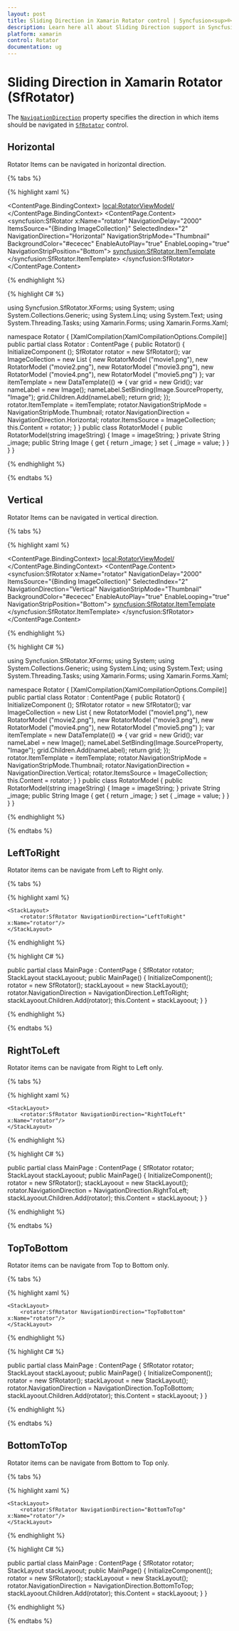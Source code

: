 ```yaml
---
layout: post
title: Sliding Direction in Xamarin Rotator control | Syncfusion<sup>®</sup>
description: Learn here all about Sliding Direction support in Syncfusion<sup>®</sup> Xamarin Rotator (SfRotator) control and more.
platform: xamarin 
control: Rotator
documentation: ug
---
```


# Sliding Direction in Xamarin Rotator (SfRotator)

The [`NavigationDirection`](https://help.syncfusion.com/cr/xamarin/Syncfusion.SfRotator.XForms.SfRotator.html#Syncfusion_SfRotator_XForms_SfRotator_NavigationDirection) property specifies the direction in which items should be navigated in [`SfRotator`](https://help.syncfusion.com/cr/xamarin/Syncfusion.SfRotator.XForms.SfRotator.html) control.

## Horizontal

Rotator Items can be navigated in horizontal direction.

{% tabs %}

{% highlight xaml %}

<ContentPage xmlns="http://xamarin.com/schemas/2014/forms"
             xmlns:x="http://schemas.microsoft.com/winfx/2009/xaml"
             xmlns:local="clr-namespace:RangeSlider"
             xmlns:syncfusion="clr-namespace:Syncfusion.SfRotator.XForms;assembly=Syncfusion.SfRotator.XForms"
             x:Class="RangeSlider.Rotator">
    <ContentPage.BindingContext>
        <local:RotatorViewModel/>
    </ContentPage.BindingContext>
    <ContentPage.Content>
        <syncfusion:SfRotator x:Name="rotator" 
                        NavigationDelay="2000" 
                        ItemsSource="{Binding ImageCollection}" 
                        SelectedIndex="2"
                        NavigationDirection="Horizontal"
                        NavigationStripMode="Thumbnail" 
                        BackgroundColor="#ececec"
                        EnableAutoPlay="true"
                        EnableLooping="true"
                        NavigationStripPosition="Bottom">
            <syncfusion:SfRotator.ItemTemplate>
                <DataTemplate>
                    <Image  Source="{Binding Image}"/>
                </DataTemplate>
            </syncfusion:SfRotator.ItemTemplate>
        </syncfusion:SfRotator>
    </ContentPage.Content>
</ContentPage>

{% endhighlight %}

{% highlight C# %}

using Syncfusion.SfRotator.XForms;
using System;
using System.Collections.Generic;
using System.Linq;
using System.Text;
using System.Threading.Tasks;
using Xamarin.Forms;
using Xamarin.Forms.Xaml;

namespace Rotator
{
	[XamlCompilation(XamlCompilationOptions.Compile)]
	public partial class Rotator : ContentPage
	{
		public Rotator()
		{
			InitializeComponent ();
            SfRotator rotator = new SfRotator();
            var ImageCollection = new List<RotatorModel> {
            new RotatorModel ("movie1.png"),
            new RotatorModel ("movie2.png"),
            new RotatorModel ("movie3.png"),
            new RotatorModel ("movie4.png"),
            new RotatorModel ("movie5.png")
            };
            var itemTemplate = new DataTemplate(() =>
            {
                var grid = new Grid();
                var nameLabel = new Image();
                nameLabel.SetBinding(Image.SourceProperty, "Image");
                grid.Children.Add(nameLabel);
                return grid;
            });
            rotator.ItemTemplate = itemTemplate;
            rotator.NavigationStripMode = NavigationStripMode.Thumbnail;
			rotator.NavigationDirection = NavigationDirection.Horizontal;
            rotator.ItemsSource = ImageCollection;
            this.Content = rotator;
        }
	}
    public class RotatorModel
    {
        public RotatorModel(string imageString)
        {
            Image = imageString;
        }
        private String _image;
        public String Image
        {
            get { return _image; }
            set { _image = value; }
        }
    }
}

{% endhighlight %}

{% endtabs %}

## Vertical

Rotator Items can be navigated in vertical direction.

{% tabs %}

{% highlight xaml %}

<ContentPage xmlns="http://xamarin.com/schemas/2014/forms"
             xmlns:x="http://schemas.microsoft.com/winfx/2009/xaml"
             xmlns:local="clr-namespace:RangeSlider"
             xmlns:syncfusion="clr-namespace:Syncfusion.SfRotator.XForms;assembly=Syncfusion.SfRotator.XForms"
             x:Class="RangeSlider.Rotator">
    <ContentPage.BindingContext>
        <local:RotatorViewModel/>
    </ContentPage.BindingContext>
    <ContentPage.Content>
        <syncfusion:SfRotator x:Name="rotator" 
                        NavigationDelay="2000" 
                        ItemsSource="{Binding ImageCollection}" 
                        SelectedIndex="2"
                        NavigationDirection="Vertical"
                        NavigationStripMode="Thumbnail" 
                        BackgroundColor="#ececec"
                        EnableAutoPlay="true"
                        EnableLooping="true"
                        NavigationStripPosition="Bottom">
            <syncfusion:SfRotator.ItemTemplate>
                <DataTemplate>
                    <Image  Source="{Binding Image}"/>
                </DataTemplate>
            </syncfusion:SfRotator.ItemTemplate>
        </syncfusion:SfRotator>
    </ContentPage.Content>
</ContentPage>	

{% endhighlight %}

{% highlight C# %}

using Syncfusion.SfRotator.XForms;
using System;
using System.Collections.Generic;
using System.Linq;
using System.Text;
using System.Threading.Tasks;
using Xamarin.Forms;
using Xamarin.Forms.Xaml;

namespace Rotator
{
	[XamlCompilation(XamlCompilationOptions.Compile)]
	public partial class Rotator : ContentPage
	{
		public Rotator()
		{
			InitializeComponent ();
            SfRotator rotator = new SfRotator();
            var ImageCollection = new List<RotatorModel> {
            new RotatorModel ("movie1.png"),
            new RotatorModel ("movie2.png"),
            new RotatorModel ("movie3.png"),
            new RotatorModel ("movie4.png"),
            new RotatorModel ("movie5.png")
            };
            var itemTemplate = new DataTemplate(() =>
            {
                var grid = new Grid();
                var nameLabel = new Image();
                nameLabel.SetBinding(Image.SourceProperty, "Image");
                grid.Children.Add(nameLabel);
                return grid;
            });
            rotator.ItemTemplate = itemTemplate;
            rotator.NavigationStripMode = NavigationStripMode.Thumbnail;
	        rotator.NavigationDirection = NavigationDirection.Vertical;
            rotator.ItemsSource = ImageCollection;
            this.Content = rotator;
        }
	}
    public class RotatorModel
    {
        public RotatorModel(string imageString)
        {
            Image = imageString;
        }
        private String _image;
        public String Image
        {
            get { return _image; }
            set { _image = value; }
        }
    }
}

{% endhighlight %}

{% endtabs %}

## LeftToRight

Rotator items can be navigate from Left to Right only.

{% tabs %}

{% highlight xaml %}

<?xml version="1.0" encoding="utf-8" ?>
<ContentPage xmlns="http://xamarin.com/schemas/2014/forms"
             xmlns:x="http://schemas.microsoft.com/winfx/2009/xaml"
             xmlns:d="http://xamarin.com/schemas/2014/forms/design"
             xmlns:mc="http://schemas.openxmlformats.org/markup-compatibility/2006"
             mc:Ignorable="d"
             xmlns:rotator="clr-namespace:Syncfusion.SfRotator.XForms;assembly=Syncfusion.SfRotator.XForms"
             x:Class="RotatorNavigation.MainPage">
    
    <StackLayout>
        <rotator:SfRotator NavigationDirection="LeftToRight" x:Name="rotator"/>
    </StackLayout>

</ContentPage>

{% endhighlight %}

{% highlight C# %}

public partial class MainPage : ContentPage
{
    SfRotator rotator;
    StackLayout stackLayoout;
    public MainPage()
    {
        InitializeComponent();
        rotator = new SfRotator();
        stackLayoout = new StackLayout();
        rotator.NavigationDirection = NavigationDirection.LeftToRight;
        stackLayoout.Children.Add(rotator);
        this.Content = stackLayoout;
    }
}

{% endhighlight %}

{% endtabs %}

## RightToLeft

Rotator items can be navigate from Right to Left only.

{% tabs %}

{% highlight xaml %}

<?xml version="1.0" encoding="utf-8" ?>
<ContentPage xmlns="http://xamarin.com/schemas/2014/forms"
             xmlns:x="http://schemas.microsoft.com/winfx/2009/xaml"
             xmlns:d="http://xamarin.com/schemas/2014/forms/design"
             xmlns:mc="http://schemas.openxmlformats.org/markup-compatibility/2006"
             mc:Ignorable="d"
             xmlns:rotator="clr-namespace:Syncfusion.SfRotator.XForms;assembly=Syncfusion.SfRotator.XForms"
             x:Class="RotatorNavigation.MainPage">
    
    <StackLayout>
        <rotator:SfRotator NavigationDirection="RightToLeft" x:Name="rotator"/>
    </StackLayout>

</ContentPage>

{% endhighlight %}

{% highlight C# %}

public partial class MainPage : ContentPage
{
    SfRotator rotator;
    StackLayout stackLayoout;
    public MainPage()
    {
        InitializeComponent();
        rotator = new SfRotator();
        stackLayoout = new StackLayout();
        rotator.NavigationDirection = NavigationDirection.RightToLeft;
        stackLayoout.Children.Add(rotator);
        this.Content = stackLayoout;
    }
}

{% endhighlight %}

{% endtabs %}

## TopToBottom

Rotator items can be navigate from Top to Bottom only.

{% tabs %}

{% highlight xaml %}

<?xml version="1.0" encoding="utf-8" ?>
<ContentPage xmlns="http://xamarin.com/schemas/2014/forms"
             xmlns:x="http://schemas.microsoft.com/winfx/2009/xaml"
             xmlns:d="http://xamarin.com/schemas/2014/forms/design"
             xmlns:mc="http://schemas.openxmlformats.org/markup-compatibility/2006"
             mc:Ignorable="d"
             xmlns:rotator="clr-namespace:Syncfusion.SfRotator.XForms;assembly=Syncfusion.SfRotator.XForms"
             x:Class="RotatorNavigation.MainPage">
    
    <StackLayout>
        <rotator:SfRotator NavigationDirection="TopToBottom" x:Name="rotator"/>
    </StackLayout>

</ContentPage>

{% endhighlight %}

{% highlight C# %}

public partial class MainPage : ContentPage
{
    SfRotator rotator;
    StackLayout stackLayoout;
    public MainPage()
    {
        InitializeComponent();
        rotator = new SfRotator();
        stackLayoout = new StackLayout();
        rotator.NavigationDirection = NavigationDirection.TopToBottom;
        stackLayoout.Children.Add(rotator);
        this.Content = stackLayoout;
    }
}

{% endhighlight %}

{% endtabs %}

## BottomToTop

Rotator items can be navigate from Bottom to Top only.

{% tabs %}

{% highlight xaml %}

<?xml version="1.0" encoding="utf-8" ?>
<ContentPage xmlns="http://xamarin.com/schemas/2014/forms"
             xmlns:x="http://schemas.microsoft.com/winfx/2009/xaml"
             xmlns:d="http://xamarin.com/schemas/2014/forms/design"
             xmlns:mc="http://schemas.openxmlformats.org/markup-compatibility/2006"
             mc:Ignorable="d"
             xmlns:rotator="clr-namespace:Syncfusion.SfRotator.XForms;assembly=Syncfusion.SfRotator.XForms"
             x:Class="RotatorNavigation.MainPage">
    
    <StackLayout>
        <rotator:SfRotator NavigationDirection="BottomToTop" x:Name="rotator"/>
    </StackLayout>

</ContentPage>

{% endhighlight %}

{% highlight C# %}

public partial class MainPage : ContentPage
{
    SfRotator rotator;
    StackLayout stackLayoout;
    public MainPage()
    {
        InitializeComponent();
        rotator = new SfRotator();
        stackLayoout = new StackLayout();
        rotator.NavigationDirection = NavigationDirection.BottomToTop;
        stackLayoout.Children.Add(rotator);
        this.Content = stackLayoout;
    }
}

{% endhighlight %}

{% endtabs %}
